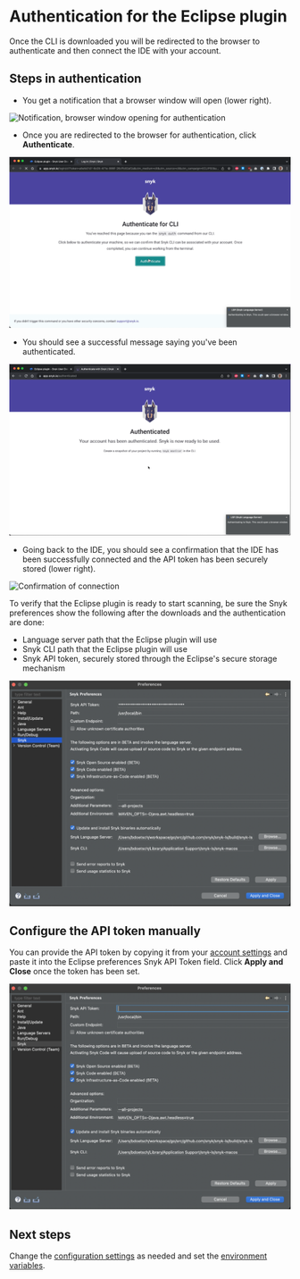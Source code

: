 # Authentication for the Eclipse plugin

Once the CLI is downloaded you will be redirected to the browser to authenticate and then connect the IDE with your account.

## Steps in authentication

* You get a notification that a browser window will open (lower right).

![Notification, browser window opening for authentication](<../../.gitbook/assets/Screenshot 2022-05-13 at 11.29.37.png>)

* Once you are redirected to the browser for authentication, click **Authenticate**.

![Authenticate](<../../.gitbook/assets/Screenshot 2022-05-13 at 11.30.02.png>)

* You should see a successful message saying you've been authenticated.

![Confirmation of authentication](<../../.gitbook/assets/Screenshot 2022-05-13 at 11.30.30 (1).png>)

* Going back to the IDE, you should see a confirmation that the IDE has been successfully connected and the API token has been securely stored (lower right).

![Confirmation of connection](<../../.gitbook/assets/Screenshot 2022-05-13 at 11.30.54.png>)

To verify that the Eclipse plugin is ready to start scanning, be sure the Snyk preferences show the following after the downloads and the authentication are done:

* Language server path that the Eclipse plugin will use
* Snyk CLI path that the Eclipse plugin will use
* Snyk API token, securely stored through the Eclipse's secure storage mechanism

![Snyk preferences](<../../.gitbook/assets/image (132) (1) (1) (1) (1) (1) (1) (2).png>)

## Configure the API token manually

You can provide the API token by copying it from your [account settings](https://app.snyk.io/account) and paste it into the Eclipse preferences Snyk API Token field. Click **Apply and Close** once the token has been set.

![Configure token](<../../.gitbook/assets/image (127).png>)

## Next steps

Change the [configuration settings](https://docs.snyk.io/ide-tools/eclipse-plugin/configuration-of-the-eclipse-plugin) as needed and set the [environment variables](https://docs.snyk.io/ide-tools/eclipse-plugin/environment-variables-for-the-eclipse-plugin).
